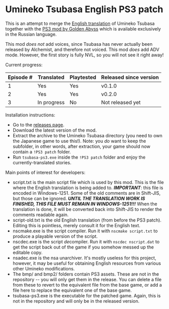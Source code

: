 # Umineko Tsubasa English PS3 patch

This is an attempt to merge the [English translation](https://uminekotsubasa.github.io)
of Umineko Tsubasa together with the [PS3 mod by Golden Abyss](http://golden-abyss.blogspot.com/2015/12/umineko-tsubasa-ps3_19.html)
which is available exclusively in the Russian language.

This mod *does not* add voices, since Tsubasa has never actually been released by Alchemist, and therefore not voiced.
This mod *does* add ADV mode. However, the first story is fully NVL, so you will not see it right away!

Current progress:

|Episode #|Translated|Playtested|Released since version|
|--|--|--|--|
|1|Yes|Yes|v0.1.0|
|2|Yes|Yes|v0.2.0|
|3|In progress|No|Not released yet|

Installation instructions:

- Go to the [releases page](../../releases).
- Download the latest version of the mod.
- Extract the archive to the Umineko Tsubasa directory (you need to own the Japanese game to use this!). Note: you *do* want to keep the subfolder, in other words, after extraction, your game should now contain a `!PS3 patch` folder.
- Run `tsubasa-ps3.exe` inside the `!PS3 patch` folder and enjoy the currently-translated stories.

Main points of interest for developers:
- script.txt is the main script file which is used by this mod. 
This is the file where the English translation is being added to.
***IMPORTANT***: this file is encoded in Windows-1251. Some of the old comments are in Shift-JIS, but those can be ignored.
***UNTIL THE TRANSLATION WORK IS FINISHED, THIS FILE MUST REMAIN IN WINDOWS-1251!!!***
When the translation is done, it will be converted back into Shift-JIS to render the comments readable again.
- script-old.txt is the old English translation (from before the PS3 patch). Editing this is pointless, merely consult it for the English text.
- nscmake.exe is the script compiler. Run it with `nscmake script.txt` to produce a playable version of the script.
- nscdec.exe is the script *de*compiler. Run it with `nscdec nscript.dat` to get the script back out of the game if you somehow messed up the editable copy.
- nsadec.exe is the nsa unarchiver. It's mostly useless for this project, however, it may be useful for obtaining English resources from various other Umineko modifications.
- The bmp/ and bmp2/ folders contain PS3 assets.
These are not in the repository -- you will only get them in the release.
You can delete a file from these to revert to the equivalent file from the base game, or
add a file here to replace the equivalent one of the base game.
- tsubasa-ps3.exe is the executable for the patched game.
Again, this is not in the repository and will only be in the released version.
